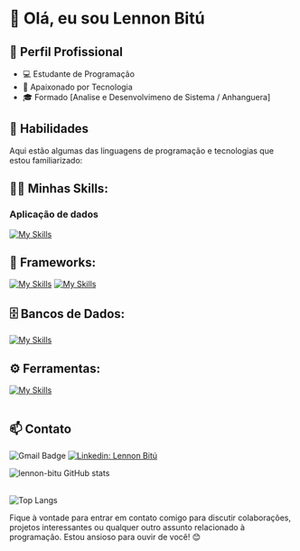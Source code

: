 # 👋 Olá, eu sou Lennon Bitú

## 💼 Perfil Profissional

- 💻 Estudante de Programação
- 🌱 Apaixonado por Tecnologia
- 🎓 Formado [Analise e Desenvolvimeno de Sistema / Anhanguera]

## 🚀 Habilidades

Aqui estão algumas das linguagens de programação e tecnologias que estou familiarizado:

## 👨‍💻 Minhas Skills: 
### Aplicação de dados
[![My Skills](https://skillicons.dev/icons?i=java,python,javascript,cs,php,bootstrap,html,css)]()

## 🧰 Frameworks: 
[![My Skills](https://skillicons.dev/icons?i=django)]()
[![My Skills](https://skillicons.dev/icons?i=laravel)]()

## 🗄️ Bancos de Dados: 
[![My Skills](https://skillicons.dev/icons?i=mysql,postgres)]()
## ⚙️ Ferramentas:
[![My Skills](https://skillicons.dev/icons?i=github,visualstudio,eclipse)]()<br><br>

## 📫 Contato

![Gmail Badge](https://img.shields.io/badge/-lennon.bitu@gmail.com-006bed?style=flat-square&logo=Gmail&logoColor=white&link=mailto:lennon.bitu@gmail.com)
[![Linkedin: Lennon Bitú](https://img.shields.io/badge/-lennonbitu-blue?style=flat-square&logo=Linkedin&logoColor=white&link=https://www.linkedin.com/in/lennonbitu/)](https://www.linkedin.com/in/lennonbitu/)

![lennon-bitu GitHub stats](https://github-readme-stats.vercel.app/api?username=lennon-bitu&show_icons=true&theme=dark) <br><br>

![Top Langs](https://github-readme-stats.vercel.app/api/top-langs/?username=lennon-bitu\&layout=compact)

Fique à vontade para entrar em contato comigo para discutir colaborações, projetos interessantes ou qualquer outro assunto relacionado à programação. Estou ansioso para ouvir de você! 😊
